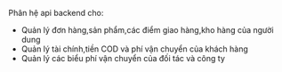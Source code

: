 Phân hệ api backend cho:
-	Quản lý đơn hàng,sản phẩm,các điểm giao hàng,kho hàng của người dung
-	Quản lý tài chính,tiền COD và phí vận chuyển của khách hàng
-	Quản lý các biểu phí vận chuyển của đối tác và công ty

